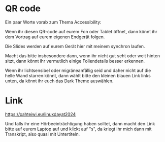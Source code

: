 <!-- .slide: data-background-image="images/qrcode.svg" data-background-size="contain" data-timing="60" -->
# QR code <!-- .element class="hidden" -->

<!-- Note -->
Ein paar Worte vorab zum Thema Accessibility:

Wenn ihr diesen QR-code auf eurem Fon oder Tablet öffnet, dann könnt ihr dem Vortrag auf eurem eigenen Endgerät folgen.

Die Slides werden auf eurem Gerät hier mit meinem synchron laufen.

Macht das bitte insbesondere dann, wenn ihr nicht gut seht oder weit hinten sitzt, dann könnt ihr vermutlich einige Foliendetails besser erkennen.

Wenn ihr lichtsensibel oder migräneanfällig seid und daher nicht auf die helle Wand starren könnt, dann wählt bitte den kleinen blauen Link links unten, da könnt ihr euch das Dark Theme auswählen.


# Link <!-- .element class="hidden" -->

<https://xahteiwi.eu/linuxdayat2024>

<!-- Note -->
Und falls ihr eine Hörbeeinträchtigung haben solltet, dann macht den Link bitte auf eurem Laptop auf und klickt auf "s", da kriegt ihr mich dann mit Transkript, also quasi mit Untertiteln.
